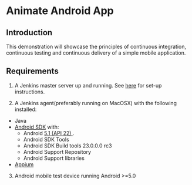 Animate Android App
===================

Introduction
------------

This demonstration will showcase the principles of continuous integration, continuous testing and continuous delivery of a simple mobile application.

Requirements
------------
 1. A Jenkins master server up and running. See [here](https://github.com/viseo-asia/docker-enterprise-edition-2.0-demo/blob/master/install_continuous_integration_server.md) for set-up instructions.
 
 2. A Jenkins agent(preferably running on MacOSX) with the following installed:
 * Java
 * [Android SDK](http://developer.android.com/sdk/index.html) with:
    - Android [5.1 (API 22) ](http://developer.android.com/tools/revisions/platforms.html#5.1).
    - Android SDK Tools
    - Android SDK Build tools 23.0.0.0 rc3
    - Android Support Repository
    - Android Support libraries
 * [Appium](http://appium.io/)
 
 3. Android mobile test device running Android >=5.0
